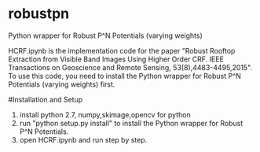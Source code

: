 # robustpn
Python wrapper for Robust P^N Potentials (varying weights)

HCRF.ipynb is the implementation code for the paper "Robust Rooftop Extraction from Visible Band Images Using Higher Order CRF. IEEE Transactions on Geoscience and Remote Sensing, 53(8),4483-4495,2015". To use this code, you need to install the Python wrapper for Robust P^N Potentials (varying weights) first.

#Installation and Setup

1. install python 2.7, numpy,skimage,opencv for python
2. run "python setup.py install" to install the Python wrapper for Robust P^N Potentials.
3. open HCRF.ipynb and run step by step.
